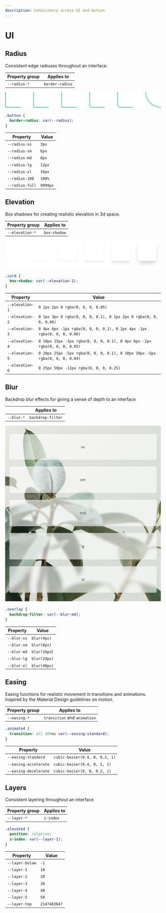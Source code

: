 ```yaml
---
description: Consistency across UI and motion
---
```


# UI

## Radius

Consistent edge radiuses throughout an interface.

| Property group | Applies to      |
| -------------- | --------------- |
| `--radius-*`   | `border-radius` |

![](../.gitbook/assets/borders.svg)

```css
.button {
  border-radius: var(--radius);
}
```

| Property        | Value    |
| --------------- | -------- |
| `--radius-xs`   | `3px`    |
| `--radius-sm`   | `6px`    |
| `--radius-md`   | `8px`    |
| `--radius-lg`   | `12px`   |
| `--radius-xl`   | `16px`   |
| `--radius-100`  | `100%`   |
| `--radius-full` | `9999px` |

## Elevation

Box shadows for creating realistic elevation in 3d space.

| Property group  | Applies to   |
| --------------- | ------------ |
| `--elevation-*` | `box-shadow` |

![](../.gitbook/assets/Shadows.png)

```css
.card {
  box-shadow: var(--elevation-1);
}
```

| Property        | Value                                                                       |
| --------------- | --------------------------------------------------------------------------- |
| `--elevation-1` | `0 1px 2px 0 rgba(0, 0, 0, 0.05)`                                           |
| `--elevation-2` | `0 1px 3px 0 rgba(0, 0, 0, 0.1), 0 1px 2px 0 rgba(0, 0, 0, 0.06)`           |
| `--elevation-3` | `0 4px 6px -1px rgba(0, 0, 0, 0.1), 0 2px 4px -1px rgba(0, 0, 0, 0.06)`     |
| `--elevation-4` | `0 10px 15px -3px rgba(0, 0, 0, 0.1), 0 4px 6px -2px rgba(0, 0, 0, 0.05)`   |
| `--elevation-5` | `0 20px 25px -5px rgba(0, 0, 0, 0.1), 0 10px 10px -5px rgba(0, 0, 0, 0.04)` |
| `--elevation-6` | `0 25px 50px -12px rgba(0, 0, 0, 0.25)`                                     |

## Blur

Backdrop blur effects for giving a sense of depth to an interface

|            | Applies to        |
| ---------- | ----------------- |
| `--blur-*` | `backdrop-filter` |

![](<../.gitbook/assets/blur (1).jpg>)

```css
.overlay {
  backdrop-filter: var(--blur-md);
}
```

| Property    | Value        |
| ----------- | ------------ |
| `--blur-xs` | `blur(4px)`  |
| `--blur-sm` | `blur(8px)`  |
| `--blur-md` | `blur(16px`) |
| `--blur-lg` | `blur(24px)` |
| `--blur-xl` | `blur(40px)` |

## Easing

Easing functions for realistic movement in transitions and animations. Inspired by the Material Design guidelines on motion.

| Property group | Applies to                   |
| -------------- | ---------------------------- |
| `--easing-*`   | `transition` and `animation` |

```css
.animated {
  transition: all 300ms var(--easing-standard);
}
```

| Property              | Value                          |
| --------------------- | ------------------------------ |
| `--easing-standard`   | `cubic-bezier(0.4, 0, 0.2, 1)` |
| `--easing-accelerate` | `cubic-bezier(0.4, 0, 1, 1)`   |
| `--easing-decelerate` | `cubic-bezier(0, 0, 0.2, 1)`   |

## Layers

Consistent layering throughout an interface

| Property group | Applies to |
| -------------- | ---------- |
| `--layer-*`    | `z-index`  |

```css
.elevated {
  position: relative;
  z-index: var(--layer-1);
}
```

| Property        | Value        |
| --------------- | ------------ |
| `--layer-below` | `-1`         |
| `--layer-1`     | `10`         |
| `--layer-2`     | `20`         |
| `--layer-3`     | `30`         |
| `--layer-4`     | `40`         |
| `--layer-5`     | `50`         |
| `--layer-top`   | `2147483647` |
